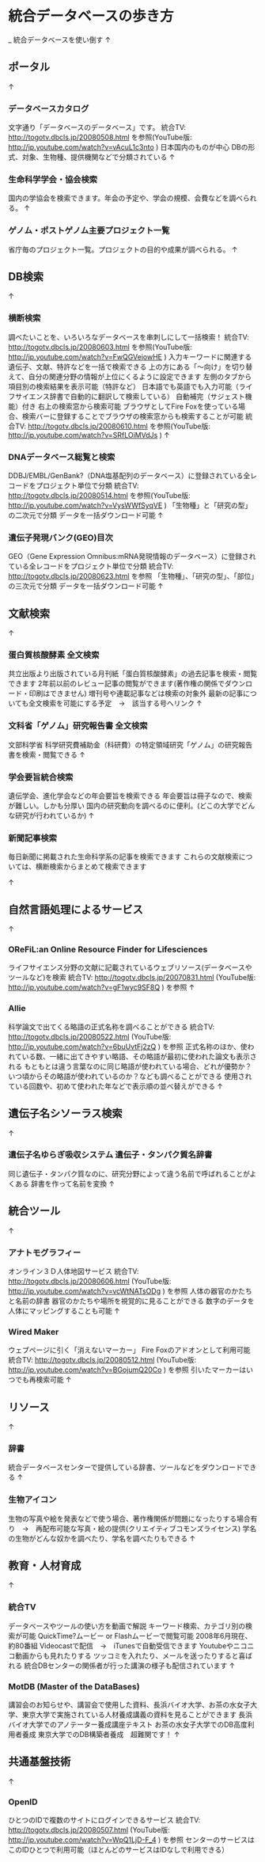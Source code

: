 # 統合データベースの歩き方
_ 統合データベースを使い倒す
↑
## ポータル
↑
### データベースカタログ
文字通り「データベースのデータベース」です。
統合TV: http://togotv.dbcls.jp/20080508.html を参照(YouTube版: http://jp.youtube.com/watch?v=vAcuL1c3nto )
日本国内のものが中心
DBの形式、対象、生物種、提供機関などで分類されている
↑

### 生命科学学会・協会検索
国内の学協会を検索できます。年会の予定や、学会の規模、会費などを調べられる。
↑
### ゲノム・ポストゲノム主要プロジェクト一覧
省庁毎のプロジェクト一覧。プロジェクトの目的や成果が調べられる。
↑
## DB検索
↑
### 横断検索
調べたいことを、いろいろなデータベースを串刺しにして一括検索！
統合TV: http://togotv.dbcls.jp/20080603.html を参照(YouTube版: http://jp.youtube.com/watch?v=FwQGVejowHE )
入力キーワードに関連する遺伝子、文献、特許などを一括で検索できる
上の方にある「～向け」を切り替えて、自分の関連分野の情報が上位にくるように設定できます
左側のタブから項目別の検索結果を表示可能（特許など）
日本語でも英語でも入力可能（ライフサイエンス辞書で自動的に翻訳して検索している）
自動補完（サジェスト機能）付き
右上の検索窓から検索可能
ブラウザとしてFire Foxを使っている場合、検索バーに登録することでブラウザの検索窓からも検索することが可能
統合TV: http://togotv.dbcls.jp/20080610.html を参照(YouTube版: http://jp.youtube.com/watch?v=SRfLOiMVdJs )
↑
### DNAデータベース総覧と検索
DDBJ/EMBL/GenBank?（DNA塩基配列のデータベース）に登録されている全レコードをプロジェクト単位で分類
統合TV: http://togotv.dbcls.jp/20080514.html を参照(YouTube版: http://jp.youtube.com/watch?v=VysWWfSyqVE )
「生物種」と「研究の型」の二次元で分類
データを一括ダウンロード可能
↑
### 遺伝子発現バンク(GEO)目次
GEO（Gene Expression Omnibus:mRNA発現情報のデータベース）に登録されている全レコードをプロジェクト単位で分類
統合TV: http://togotv.dbcls.jp/20080623.html を参照
「生物種」、「研究の型」、「部位」の三次元で分類
データを一括ダウンロード可能
↑
## 文献検索
↑
### 蛋白質核酸酵素 全文検索
共立出版より出版されている月刊紙「蛋白質核酸酵素」の過去記事を検索・閲覧できます
2年前以前のレビュー記事の閲覧ができます(著作権の関係でダウンロード・印刷はできません)
増刊号や連載記事などは検索の対象外
最新の記事についても全文検索を可能にする予定　→　該当する号へリンク
↑
### 文科省「ゲノム」研究報告書 全文検索
文部科学省 科学研究費補助金（科研費）の特定領域研究「ゲノム」の研究報告書を検索・閲覧できる
↑
### 学会要旨統合検索
遺伝学会、進化学会などの年会要旨を検索できる
年会要旨は冊子なので、検索が難しい。しかも分厚い
国内の研究動向を調べるのに便利。(どこの大学でどんな研究が行われているか)
↑
### 新聞記事検索
毎日新聞に掲載された生命科学系の記事を検索できます
これらの文献検索については、横断検索からまとめて検索できます

↑
## 自然言語処理によるサービス
↑
### OReFiL:an Online Resource Finder for Lifesciences
ライフサイエンス分野の文献に記載されているウェブリソース(データベースやツールなど)を検索
統合TV: http://togotv.dbcls.jp/20070831.html (YouTube版: http://jp.youtube.com/watch?v=gF1wyc9SF8Q ) を参照
↑
### Allie
科学論文で出てくる略語の正式名称を調べることができる
統合TV: http://togotv.dbcls.jp/20080522.html (YouTube版: http://jp.youtube.com/watch?v=6buUvtFj2zQ ) を参照
正式名称のほか、使われている数、一緒に出てきやすい略語、その略語が最初に使われた論文も表示される
もともとは違う言葉なのに同じ略語が使われている場合、どれが優勢か？いつ頃からその略語が使われているのか？なども調べることができる
使用されている回数や、初めて使われた年などで表示順の並べ替えができる
↑
## 遺伝子名シソーラス検索
↑
### 遺伝子名ゆらぎ吸収システム 遺伝子・タンパク質名辞書
同じ遺伝子・タンパク質なのに、研究分野によって違う名前で呼ばれることがよくある
辞書を作って名前を変換
↑
## 統合ツール
↑
### アナトモグラフィー
オンライン３Ｄ人体地図サービス
統合TV: http://togotv.dbcls.jp/20080606.html (YouTube版: http://jp.youtube.com/watch?v=vcWtNATsODg ) を参照
人体の器官のかたちと名前の辞書
器官のかたちや場所を視覚的に見ることができる
数字のデータを人体にマッピングすることも可能
↑
### Wired Maker
ウェブページに引く「消えないマーカー」
Fire Foxのアドオンとして利用可能 統合TV: http://togotv.dbcls.jp/20080512.html (YouTube版: http://jp.youtube.com/watch?v=BGojumQ20Co ) を参照
引いたマーカーはいつでも再検索可能
↑
## リソース
↑
### 辞書
統合データベースセンターで提供している辞書、ツールなどをダウンロードできる
↑
### 生物アイコン
生物の写真や絵を発表などで使う場合、著作権関係が問題になったりする場合有り　→　再配布可能な写真・絵の提供(クリエイティブコモンズライセンス)
学名の生物がどんな奴かを調べたり、学名を調べたりもできる
↑
## 教育・人材育成
↑
### 統合TV
データベースやツールの使い方を動画で解説
キーワード検索、カテゴリ別の検索が可能
QuickTime?ムービー or Flashムービーで閲覧可能
2008年6月現在、約80番組
Videocastで配信　→　iTunesで自動受信できます
Youtubeやニコニコ動画からも見れたりする
ツッコミを入れたり、メールを送ったりすると喜ばれる
統合DBセンターの関係者が行った講演の様子も配信されています
↑
### MotDB (Master of the DataBases)
講習会のお知らせや、講習会で使用した資料、長浜バイオ大学、お茶の水女子大学、東京大学で実施されている人材養成講義の資料を見ることができます
長浜バイオ大学でのアノテーター養成講座テキスト
お茶の水女子大学でのDB高度利用者養成
東京大学でのDB構築者養成　超難関です！
↑
## 共通基盤技術
↑
### OpenID
ひとつのIDで複数のサイトにログインできるサービス
統合TV: http://togotv.dbcls.jp/20080507.html (YouTube版: http://jp.youtube.com/watch?v=WpQ1LjD-F_4 ) を参照
センターのサービスはこのIDひとつで利用可能（ほとんどのサービスはIDなしで利用できる）
